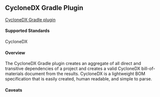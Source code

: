 ## CycloneDX Gradle Plugin


[CycloneDX Gradle plugin](https://plugins.gradle.org/plugin/org.cyclonedx.bom)

#### Supported Standards
CycloneDX

#### Overview 
The CycloneDX Gradle plugin creates an aggregate of all direct and transitive dependencies of a project and creates a valid CycloneDX bill-of-materials document from the results. CycloneDX is a lightweight BOM specification that is easily created, human readable, and simple to parse.

#### Caveats

